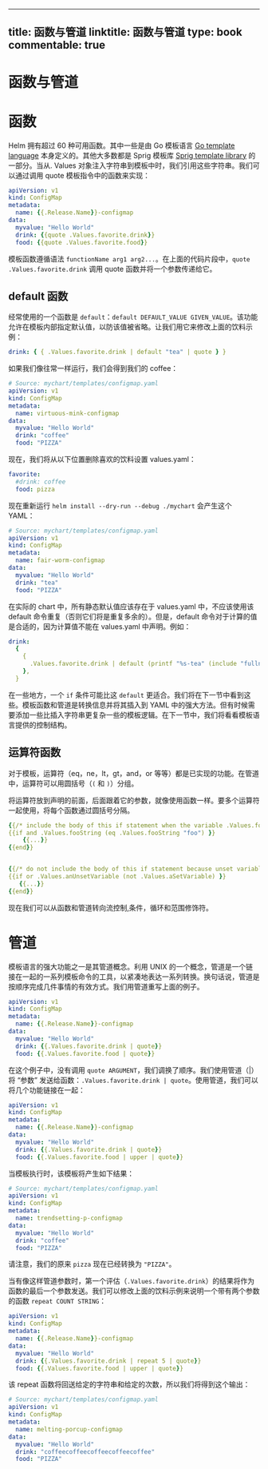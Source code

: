 
---
title: 函数与管道
linktitle: 函数与管道
type: book
commentable: true
---

# 函数与管道

# 函数

Helm 拥有超过 60 种可用函数。其中一些是由 Go 模板语言 [Go template language](https://godoc.org/text/template) 本身定义的。其他大多数都是 Sprig 模板库 [Sprig template library](https://godoc.org/github.com/Masterminds/sprig) 的一部分。当从. Values 对象注入字符串到模板中时，我们引用这些字符串。我们可以通过调用 quote 模板指令中的函数来实现：

```yaml
apiVersion: v1
kind: ConfigMap
metadata:
  name: {{.Release.Name}}-configmap
data:
  myvalue: "Hello World"
  drink: {{quote .Values.favorite.drink}}
  food: {{quote .Values.favorite.food}}
```

模板函数遵循语法 `functionName arg1 arg2...`。在上面的代码片段中，`quote .Values.favorite.drink` 调用 quote 函数并将一个参数传递给它。

## default 函数

经常使用的一个函数是 `default`：`default DEFAULT_VALUE GIVEN_VALUE`。该功能允许在模板内部指定默认值，以防该值被省略。让我们用它来修改上面的饮料示例：

```yaml
drink: { { .Values.favorite.drink | default "tea" | quote } }
```

如果我们像往常一样运行，我们会得到我们的 coffee：

```yaml
# Source: mychart/templates/configmap.yaml
apiVersion: v1
kind: ConfigMap
metadata:
  name: virtuous-mink-configmap
data:
  myvalue: "Hello World"
  drink: "coffee"
  food: "PIZZA"
```

现在，我们将从以下位置删除喜欢的饮料设置 values.yaml：

```yaml
favorite:
  #drink: coffee
  food: pizza
```

现在重新运行 `helm install --dry-run --debug ./mychart` 会产生这个 YAML：

```yaml
# Source: mychart/templates/configmap.yaml
apiVersion: v1
kind: ConfigMap
metadata:
  name: fair-worm-configmap
data:
  myvalue: "Hello World"
  drink: "tea"
  food: "PIZZA"
```

在实际的 chart 中，所有静态默认值应该存在于 values.yaml 中，不应该使用该 default 命令重复（否则它们将是重复多余的）。但是，default 命令对于计算的值是合适的，因为计算值不能在 values.yaml 中声明。例如：

```yaml
drink:
  {
    {
      .Values.favorite.drink | default (printf "%s-tea" (include "fullname" .)),
    },
  }
```

在一些地方，一个 `if` 条件可能比这 `default` 更适合。我们将在下一节中看到这些。模板函数和管道是转换信息并将其插入到 YAML 中的强大方法。但有时候需要添加一些比插入字符串更复杂一些的模板逻辑。在下一节中，我们将看看模板语言提供的控制结构。

## 运算符函数

对于模板，运算符（eq，ne，lt，gt，and，or 等等）都是已实现的功能。在管道中，运算符可以用圆括号（`(` 和 `)`）分组。

将运算符放到声明的前面，后面跟着它的参数，就像使用函数一样。要多个运算符一起使用，将每个函数通过圆括号分隔。

```yaml
{{/* include the body of this if statement when the variable .Values.fooString xists and is set to "foo" */}}
{{if and .Values.fooString (eq .Values.fooString "foo") }}
    {{...}}
{{end}}


{{/* do not include the body of this if statement because unset variables evaluate o false and .Values.setVariable was negated with the not function. */}}
{{if or .Values.anUnsetVariable (not .Values.aSetVariable) }}
   {{...}}
{{end}}
```

现在我们可以从函数和管道转向流控制,条件，循环和范围修饰符。

# 管道

模板语言的强大功能之一是其管道概念。利用 UNIX 的一个概念，管道是一个链接在一起的一系列模板命令的工具，以紧凑地表达一系列转换。换句话说，管道是按顺序完成几件事情的有效方式。我们用管道重写上面的例子。

```yaml
apiVersion: v1
kind: ConfigMap
metadata:
  name: {{.Release.Name}}-configmap
data:
  myvalue: "Hello World"
  drink: {{.Values.favorite.drink | quote}}
  food: {{.Values.favorite.food | quote}}
```

在这个例子中，没有调用 `quote ARGUMENT`，我们调换了顺序。我们使用管道（|）将 “参数” 发送给函数：`.Values.favorite.drink | quote`。使用管道，我们可以将几个功能链接在一起：

```yaml
apiVersion: v1
kind: ConfigMap
metadata:
  name: {{.Release.Name}}-configmap
data:
  myvalue: "Hello World"
  drink: {{.Values.favorite.drink | quote}}
  food: {{.Values.favorite.food | upper | quote}}
```

当模板执行时，该模板将产生如下结果：

```yaml
# Source: mychart/templates/configmap.yaml
apiVersion: v1
kind: ConfigMap
metadata:
  name: trendsetting-p-configmap
data:
  myvalue: "Hello World"
  drink: "coffee"
  food: "PIZZA"
```

请注意，我们的原来 `pizza` 现在已经转换为 `"PIZZA"`。

当有像这样管道参数时，第一个评估（`.Values.favorite.drink`）的结果将作为函数的最后一个参数发送。我们可以修改上面的饮料示例来说明一个带有两个参数的函数 `repeat COUNT STRING`：

```yaml
apiVersion: v1
kind: ConfigMap
metadata:
  name: {{.Release.Name}}-configmap
data:
  myvalue: "Hello World"
  drink: {{.Values.favorite.drink | repeat 5 | quote}}
  food: {{.Values.favorite.food | upper | quote}}
```

该 repeat 函数将回送给定的字符串和给定的次数，所以我们将得到这个输出：

```yaml
# Source: mychart/templates/configmap.yaml
apiVersion: v1
kind: ConfigMap
metadata:
  name: melting-porcup-configmap
data:
  myvalue: "Hello World"
  drink: "coffeecoffeecoffeecoffeecoffee"
  food: "PIZZA"
```

    